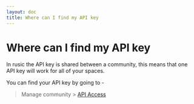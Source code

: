 ```yaml
---
layout: doc
title: Where can I find my API key
---
```


# Where can I find my API key

In rusic the API key is shared between a community, this means that one API key will work for all of your spaces.

You can find your API key by going to -

> Manage community > [API Access](https://rusic.com/accounts/api)
